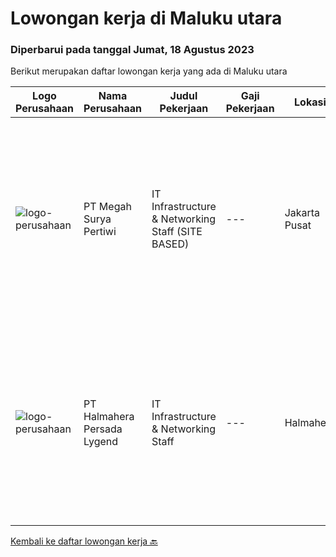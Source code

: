 
  # Lowongan kerja di Maluku utara

  ### Diperbarui pada tanggal Jumat, 18 Agustus 2023

  Berikut merupakan daftar lowongan kerja yang ada di Maluku utara

  |Logo Perusahaan | Nama Perusahaan | Judul Pekerjaan | Gaji Pekerjaan | Lokasi | Deskripsi | Tanggal diunggah | Pranala |
  | -------------- | --------------- | --------------- | --------- | --------- | -------------- | ------- | ----------- |
  |![logo-perusahaan](https://i.ibb.co/sqvTCh9/112815900-stock-vector-no-image-available-icon-flat-vector.webp)|PT Megah Surya Pertiwi|IT Infrastructure & Networking Staff (SITE BASED)|---|Jakarta Pusat|Job Description : Provide technical support to the development of the infrastructure systems and services. Define, order, and monitor installation and...|Kamis, 10 Agustus 2023|https://www.jobstreet.co.id/id/job/it-infrastructure-networking-staff-site-based-4434033?token=0~fbcbd7a9-b547-42b1-9e5b-8ca48f18d580&sectionRank=1&jobId=jobstreet-id-job-4434033|
|![logo-perusahaan](https://i.ibb.co/sqvTCh9/112815900-stock-vector-no-image-available-icon-flat-vector.webp)|PT Halmahera Persada Lygend|IT Infrastructure & Networking Staff|---|Halmahera|Job Description : Provide technical support to the development of the infrastructure systems and services Define, order, and monitor installation and...|Selasa, 01 Agustus 2023|https://www.jobstreet.co.id/id/job/it-infrastructure-networking-staff-4423407?token=0~fbcbd7a9-b547-42b1-9e5b-8ca48f18d580&sectionRank=2&jobId=jobstreet-id-job-4423407|


  [Kembali ke daftar lowongan kerja 🔙](../README.md#daftar-lowongan-kerja)
  